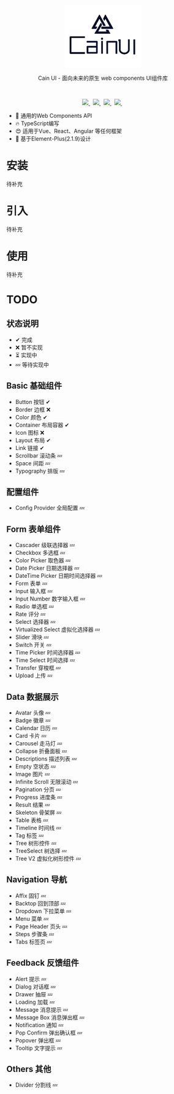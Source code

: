 
<br>
<p align="center">
  <img width="200px" src="https://raw.githubusercontent.com/cain-group/cain-ui/main/assets/logo2.jpeg">
</p>

<p align="center">Cain UI -  面向未来的原生 web components UI组件库 </p>
<br>
<p align="center">

  <a href="https://github.com/ionic-team/stencil">
    <img src="https://img.shields.io/badge/Build%20with-Stenciljs-black">
  </a>&nbsp;
  <a href="https://github.com/element-plus/element-plus">
    <img src="https://img.shields.io/badge/Design%20by-Element%20Plus-blue">
  </a>  &nbsp;
  <a href="https://www.npmjs.org/package/@cain-group/cain-ui">
    <img src="https://img.shields.io/npm/v/@cain-group/cain-ui.svg">
  </a> &nbsp;
  <a href="https://npmcharts.com/compare/@cain-group/cain-ui?minimal=true">
    <img src="https://img.shields.io/npm/dm/@cain-group/cain-ui.svg">
  </a> &nbsp;
</p>


- 💪 通用的Web Components API
- 🔥 TypeScript编写
- 😍 适用于Vue、React、Angular 等任何框架
- 💎 基于Element-Plus(2.1.9)设计
<!-- 
https://cdn.jsdelivr.net/npm/@cain-group/cain-ui/dist/index.js



    <script type="module" src="https://cdn.jsdelivr.net/npm/@cain-group/cain-ui/dist/cain-ui/cain-ui.esm.js"></script>

    <link rel="stylesheet" href="https://cdn.jsdelivr.net/npm/@cain-group/cain-ui/dist/cain-ui/cain-ui.css"> -->

# 安装
 
待补充

# 引入
 
待补充

# 使用
 
待补充


# TODO

## 状态说明

- ✔ 完成
- ❌ 暂不实现
- ⏳ 实现中
- 💤 等待实现中


## Basic 基础组件

- Button 按钮 ✔
- Border 边框 ❌
- Color 颜色 ✔
- Container 布局容器 ✔
- Icon 图标 ❌
- Layout 布局 ✔
- Link 链接  ✔
- Scrollbar 滚动条 💤
- Space 间距 💤
- Typography 排版 💤

## 配置组件

- Config Provider 全局配置 💤

## Form 表单组件

- Cascader 级联选择器  💤
- Checkbox 多选框  💤
- Color Picker 取色器  💤
- Date Picker 日期选择器  💤
- DateTime Picker 日期时间选择器  💤
- Form 表单  💤
- Input 输入框  💤
- Input Number 数字输入框 💤
- Radio 单选框 💤
- Rate 评分 💤
- Select 选择器  💤
- Virtualized Select 虚拟化选择器 💤
- Slider 滑块  💤
- Switch 开关  💤
- Time Picker 时间选择器  💤
- Time Select 时间选择  💤
- Transfer 穿梭框  💤
- Upload 上传  💤


## Data 数据展示

- Avatar 头像  💤
- Badge 徽章  💤
- Calendar 日历  💤
- Card 卡片  💤
- Carousel 走马灯 💤
- Collapse 折叠面板  💤
- Descriptions 描述列表  💤
- Empty 空状态  💤
- Image 图片  💤
- Infinite Scroll 无限滚动  💤
- Pagination 分页  💤
- Progress 进度条  💤
- Result 结果  💤
- Skeleton 骨架屏 💤
- Table 表格  💤
- Timeline 时间线  💤
- Tag 标签  💤
- Tree 树形控件  💤
- TreeSelect 树选择  💤
- Tree V2 虚拟化树形控件  💤


## Navigation 导航

- Affix 固钉  💤
- Backtop 回到顶部  💤
- Dropdown 下拉菜单  💤
- Menu 菜单  💤
- Page Header 页头  💤
- Steps 步骤条  💤
- Tabs 标签页 💤


## Feedback 反馈组件

- Alert 提示  💤
- Dialog 对话框  💤
- Drawer 抽屉 💤
- Loading 加载 💤
- Message 消息提示  💤
- Message Box 消息弹出框  💤
- Notification 通知  💤
- Pop Confirm 弹出确认框  💤
- Popover 弹出框 💤
- Tooltip 文字提示 💤


## Others 其他

-  Divider 分割线 💤
